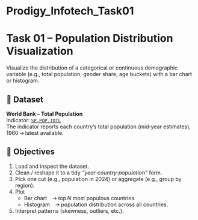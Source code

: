 # Prodigy_Infotech_Task01

# Task 01 – Population Distribution Visualization  
Visualize the distribution of a categorical or continuous demographic variable (e.g., total population, gender share, age buckets) with a bar chart or histogram.

## 📂 Dataset  
**World Bank – Total Population**  
Indicator: [`SP.POP.TOTL`](https://data.worldbank.org/indicator/SP.POP.TOTL)  
The indicator reports each country’s total population (mid‑year estimates), 1960 → latest available.

## 🎯 Objectives  
1. Load and inspect the dataset.  
2. Clean / reshape it to a tidy *“year‑country‑population”* form.  
3. Pick one cut (e.g., population in 2024) or aggregate (e.g., group by region).  
4. Plot  
   * Bar chart → top *N* most populous countries.  
   * Histogram → population distribution across all countries.  
5. Interpret patterns (skewness, outliers, etc.).
